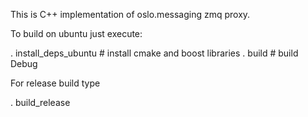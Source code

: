 This is C++ implementation of oslo.messaging zmq proxy.

To build on ubuntu just execute:

. install_deps_ubuntu # install cmake and boost libraries
. build # build Debug

For release build type

. build_release
